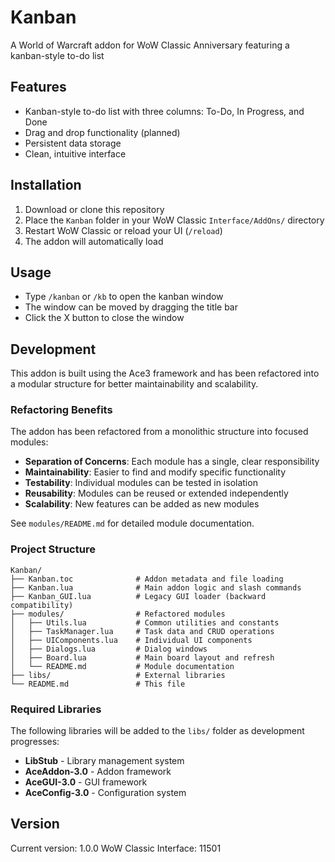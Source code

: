 # Kanban

A World of Warcraft addon for WoW Classic Anniversary featuring a kanban-style to-do list

## Features

- Kanban-style to-do list with three columns: To-Do, In Progress, and Done
- Drag and drop functionality (planned)
- Persistent data storage
- Clean, intuitive interface

## Installation

1. Download or clone this repository
2. Place the `Kanban` folder in your WoW Classic `Interface/AddOns/` directory
3. Restart WoW Classic or reload your UI (`/reload`)
4. The addon will automatically load

## Usage

- Type `/kanban` or `/kb` to open the kanban window
- The window can be moved by dragging the title bar
- Click the X button to close the window

## Development

This addon is built using the Ace3 framework and has been refactored into a modular structure for better maintainability and scalability.

### Refactoring Benefits

The addon has been refactored from a monolithic structure into focused modules:

- **Separation of Concerns**: Each module has a single, clear responsibility
- **Maintainability**: Easier to find and modify specific functionality
- **Testability**: Individual modules can be tested in isolation
- **Reusability**: Modules can be reused or extended independently
- **Scalability**: New features can be added as new modules

See `modules/README.md` for detailed module documentation.

### Project Structure

```
Kanban/
├── Kanban.toc              # Addon metadata and file loading
├── Kanban.lua              # Main addon logic and slash commands
├── Kanban_GUI.lua          # Legacy GUI loader (backward compatibility)
├── modules/                # Refactored modules
│   ├── Utils.lua           # Common utilities and constants
│   ├── TaskManager.lua     # Task data and CRUD operations
│   ├── UIComponents.lua    # Individual UI components
│   ├── Dialogs.lua         # Dialog windows
│   ├── Board.lua           # Main board layout and refresh
│   └── README.md           # Module documentation
├── libs/                   # External libraries
└── README.md               # This file
```

### Required Libraries

The following libraries will be added to the `libs/` folder as development progresses:

- **LibStub** - Library management system
- **AceAddon-3.0** - Addon framework
- **AceGUI-3.0** - GUI framework
- **AceConfig-3.0** - Configuration system

## Version

Current version: 1.0.0
WoW Classic Interface: 11501